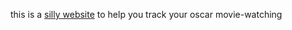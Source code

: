 this is a [silly website](https://oscars.joshreisner.com/) to help you track your oscar movie-watching
